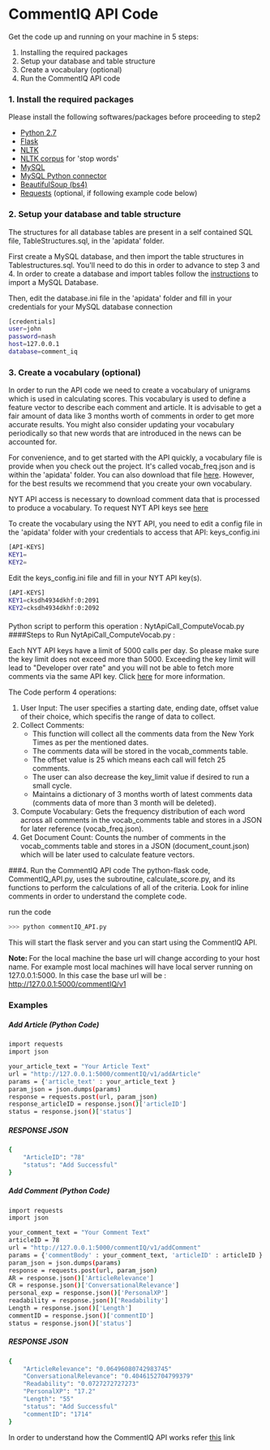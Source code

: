 CommentIQ API Code
========
Get the code up and running on your machine in 5 steps:                                            

1. Installing the required packages
2. Setup your database and table structure
3. Create a vocabulary (optional)
4. Run the CommentIQ API code


### 1. Install the required packages

Please install the following softwares/packages before proceeding to step2

* <a href="https://www.python.org/download/releases/2.7/" target="_blank">Python 2.7</a>
* <a href="https://pypi.python.org/pypi/Flask" target="_blank">Flask</a>
* <a href="http://www.nltk.org/install.html" target="_blank">NLTK</a>
* <a href="http://johnlaudun.org/20130126-nltk-stopwords/" target="_blank">NLTK corpus</a> for 'stop words'
* <a href="http://dev.mysql.com/downloads/mysql/" target="_blank">MySQL</a>
* <a href="https://dev.mysql.com/downloads/connector/python/" target="_blank">MySQL Python connector</a>
* <a href="http://www.crummy.com/software/BeautifulSoup/#Download" target="_blank">BeautifulSoup (bs4)</a>
* <a href="http://docs.python-requests.org/en/latest/user/install/" target="_blank">Requests</a> (optional, if following example code below) 


### 2. Setup your database and table structure

The structures for all database tables are present in a self contained SQL file, TableStructures.sql, in the 'apidata' folder. 

First create a MySQL database, and then import the table structures in Tablestructures.sql. You'll need to do this in order to advance to step 3 and 4. In order to create a database and import tables follow the <a href="http://www.cyberciti.biz/faq/import-mysql-dumpfile-sql-datafile-into-my-database/" target="_blank">instructions</a> to import a MySQL Database.

Then, edit the database.ini file in the 'apidata' folder and fill in your credentials for your MySQL database connection
```sh
[credentials]
user=john
password=nash
host=127.0.0.1
database=comment_iq
```

### 3. Create a vocabulary (optional)
In order to run the API code we need to create a vocabulary of unigrams which is used in calculating scores. This vocabulary is used to define a feature vector to describe each comment and article. It is advisable to get a fair amount of data like 3 months worth of comments in order to get more accurate results. You might also consider updating your vocabulary periodically so that new words that are introduced in the news can be accounted for. 

For convenience, and to get started with the API quickly, a vocabulary file is provide when you check out the project. It's called vocab_freq.json and is within the 'apidata' folder. You can also download that file <a href="http://api.comment-iq.com/commentIQ/v1/getVocabulary" target="_blank">here</a>. However, for the best results we recommend that you create your own vocabulary. 

NYT API access is necessary to download comment data that is processed to produce a vocabulary. To request NYT API keys see <a href="http://developer.nytimes.com/docs/reference/keys" target="_blank">here</a>

To create the vocabulary using the NYT API, you need to edit a config file in the 'apidata' folder with your credentials to access that API:
keys_config.ini
```sh
[API-KEYS]
KEY1=
KEY2=
```
Edit the keys_config.ini file and fill in your NYT API key(s). 
```sh
[API-KEYS]
KEY1=cksdh4934dkhf:0:2091
KEY2=cksdh4934dkhf:0:2092
```

####
Python script to perform this operation : NytApiCall_ComputeVocab.py
####Steps to Run NytApiCall_ComputeVocab.py :


Each NYT API keys have a limit of 5000 calls per day. So please make sure the key limit does not exceed more than 5000. Exceeding the key limit will lead to "Developer over rate" and you will not be able to fetch more comments via the same API key. Click <a href="http://developer.nytimes.com/docs/faq#9a" target="_blank">here</a> for more information. 

The Code perform 4 operations:

1. User Input: The user specifies a starting date, ending date, offset value of their choice, which specifis the range of data to collect.
2. Collect Comments:                    
    * This function will collect all the comments data from the New York Times as per the mentioned dates. 
    * The comments data will be stored in the vocab_comments table. 
    * The offset value is 25 which means each call will fetch 25 comments. 
    * The user can also decrease the key_limit value if desired to run a small cycle.
    * Maintains a dictionary of 3 months worth of latest comments data (comments data of more than 3 month will be deleted).
3. Compute Vocabulary: Gets the frequency distribution of each word across all comments in the vocab_comments table and stores in a JSON for later reference (vocab_freq.json).
4. Get Document Count: Counts the number of comments in the vocab_comments table and stores in a JSON (document_count.json) which will be later used to calculate feature vectors.

###4. Run the CommentIQ API code
The python-flask code, CommentIQ_API.py, uses the subroutine, calculate_score.py, and its functions to perform the calculations of all of the criteria. Look for inline comments in order to understand the complete code.

run the code
```sh 
>>> python commentIQ_API.py 
```
This will start the flask server and you can start using the CommentIQ API.

<b>Note: </b>For the local machine the base url will change according to your host name. For example most local machines will have local server running on 127.0.0.1:5000.  In this case the base url will be : http://127.0.0.1:5000/commentIQ/v1
#####
###  Examples
##### Add Article (Python Code)
```sh
import requests
import json

your_article_text = "Your Article Text"
url = "http://127.0.0.1:5000/commentIQ/v1/addArticle"
params = {'article_text' : your_article_text }
param_json = json.dumps(params)
response = requests.post(url, param_json)
response_articleID = response.json()['articleID']
status = response.json()['status']
```
##### RESPONSE JSON
```sh
{
    "ArticleID": "78"
    "status": "Add Successful"
}        
```
##### Add Comment (Python Code)
```sh
import requests
import json

your_comment_text = "Your Comment Text"
articleID = 78
url = "http://127.0.0.1:5000/commentIQ/v1/addComment"
params = {'commentBody' : your_comment_text, 'articleID' : articleID }
param_json = json.dumps(params)
response = requests.post(url, param_json)
AR = response.json()['ArticleRelevance']
CR = response.json()['ConversationalRelevance']
personal_exp = response.json()['PersonalXP']
readability = response.json()['Readability']
Length = response.json()['Length']
commentID = response.json()['commentID']
status = response.json()['status']
```
##### RESPONSE JSON
```sh
{
    "ArticleRelevance": "0.06496080742983745"
    "ConversationalRelevance": "0.4046152704799379"
    "Readability": "0.0727272727273"
    "PersonalXP": "17.2"
    "Length": "55"
    "status": "Add Successful"
    "commentID": "1714"
}        
```

In order to understand how the CommentIQ API works refer <a href="https://github.com/comp-journalism/commentIQ" target="_blank">this</a> link



